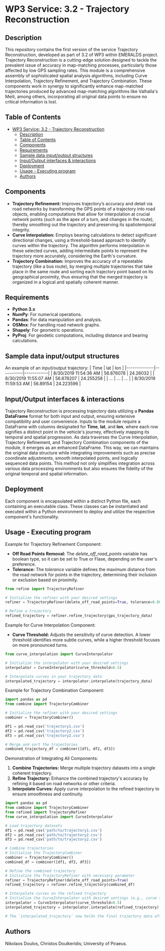 # WP3 Service: 3.2 - Trajectory Reconstruction


## Description
This repository contains the first version of the service Trajectory Reconstruction, developed as part of 3.2 of WP3 within EMERALDS project. Trajectory Reconstruction is a cutting-edge solution designed to tackle the prevalent issue of accuracy in map-matching processes, particularly those affected by low GPS sampling rates. This module is a comprehensive assembly of sophisticated spatial analysis algorithms, including Curve Interpolation, Trajectory Refinement, and Trajectory Combination. These components work in synergy to significantly enhance map-matched trajectories produced by advanced map-matching algorithms like Valhalla's Meili, among others, incorporating all original data points to ensure no critical information is lost.

## Table of Contents
- [WP3 Service: 3.2 - Trajectory Reconstruction](#wp3-service-32---trajectory-reconstruction)
  - [Description](#description)
  - [Table of Contents](#table-of-contents)
  - [Components](#components)
  - [Requirements](#requirements)
  - [Sample data input/output structures](#sample-data-inputoutput-structures)
  - [Input/Output interfaces \& interactions](#inputoutput-interfaces--interactions)
  - [Deployment](#deployment)
  - [Usage - Executing program](#usage---executing-program)
  - [Authors](#authors)


## Components                                          
* **Trajectory Refinement:** Improves trajectory’s accuracy and detail via road networks by transforming the GPS points of a trajectory into road objects, enabling computations that allow for interpolation at crucial network points (such as the apex of a turn, and changes in the route), thereby smoothing out the trajectory and preserving its spatiotemporal integrity.
* **Curve Interpolation:** Employs bearing calculations to detect significant directional changes, using a threshold-based approach to identify curves within the trajectory. The algorithm performs interpolation in these selected curves, adding intermediate points to represent the trajectory more accurately, considering the Earth's curvature.
* **Trajectory Combination:** Improves the accuracy of a repeatable trajectory (like a bus route), by merging multiple trajectories that take place in the same route and sorting each trajectory point based on its geographical proximity, thus ensuring that the merged trajectory is organized in a logical and spatially coherent manner.


## Requirements
* **Python 3.x**
* **NumPy**: For numerical operations.
* **Pandas**: For data manipulation and analysis.
* **OSMnx**: For handling road network graphs.
* **Shapely**: For geometric operations.
* **PyProj**: For geodetic computations, including distance and bearing calculations.


## Sample data input/output structures
An example of an input/output trajectory:
| Time         | lat     | lon |
|--------------|-----------|------------|
| 8/30/2019  11:54:36 AM | 56.876078      | 24.26032        |
| 8/30/2019  11:55:07 AM | 56.878207  | 24.255258       |
| ... | ...      | ...        |
| 8/30/2019  11:59:53 AM      | 56.89154  | 24.223596       |


## Input/Output interfaces & interactions
Trajectory Reconstruction is processing trajectory data utilizing a **Pandas DataFrame** format for both input and output, ensuring extensive compatibility and user convenience. Inputs to the module require a DataFrame with columns designated for **Time**, **lat**, and **lon**, where each row signifies a distinct point in the vehicle's journey, effectively mapping its temporal and spatial progression. As data traverses the Curve Interpolation, Trajectory Refinement, and Trajectory Combination components of the module, it emerges as an enhanced DataFrame. This way, we can maintains the original data structure while integrating improvements such as precise coordinate adjustments, smooth interpolated points, and logically sequenced data points. This method not only simplifies integration across various data processing environments but also ensures the fidelity of the original temporal and spatial information.


## Deployment
Each component is encapsulated within a distinct Python file, each containing an executable class. These classes can be instantiated and executed within a Python environment to deploy and utilize the respective component's functionality.


## Usage - Executing program

Example for Trajectory Refinement Component:

* **Off Road Points Removal:** The *delete_off_road_points* variable has boolean type, so it can be set to True or Flase, depending on the user's preference.
* **Tolerance:** The *tolerance* variable defines the maximum distance from the road network for points in the trajectory, determining their inclusion or exclusion based on proximity.

```python
from refine import TrajectoryRefiner

# Initialize the refiner with your desired settings
refiner = TrajectoryRefiner(delete_off_road_points=True, tolerance=0.0001)

# Refine a trajectory
refined_trajectory = refiner.refine_trajectory(gps_trajectory_data)
```

Example for Curve Interpolation Component:

* **Curve Threshold:** Adjusts the sensitivity of curve detection. A lower threshold identifies more subtle curves, while a higher threshold focuses on more pronounced turns.

```python
from curve_interpolation import CurveInterpolator

# Initialize the interpolator with your desired settings
interpolator = CurveInterpolator(curve_threshold=0.5)

# Interpolate curves in your trajectory data
interpolated_trajectory = interpolator.interpolate(trajectory_data)
```

Example for Trajectory Combination Component:

```python
import pandas as pd
from combine import TrajectoryCombiner

# Initialize the refiner with your desired settings
combiner = TrajectoryCombiner()

df1 = pd.read_csv('trajectory1.csv')
df2 = pd.read_csv('trajectory2.csv')
df3 = pd.read_csv('trajectory2.csv')

# Merge and sort the trajectories
combined_trajectory_df = combiner([df1, df2, df3])
```

Demonstration of Integrating All Components:

1. **Combine Trajectories:** Merge multiple trajectory datasets into a single coherent trajectory.
2. **Refine Trajectory:** Enhance the combined trajectory's accuracy by refining it based on road networks or other criteria.
3. **Interpolate Curves:** Apply curve interpolation to the refined trajectory to ensure smoothness and continuity.

```python
import pandas as pd
from combine import TrajectoryCombiner
from refined import TrajectoryRefiner
from curve_interpolation import CurveInterpolator

# Load trajectory datasets
df1 = pd.read_csv('path/to/trajectory1.csv')
df2 = pd.read_csv('path/to/trajectory2.csv')
df3 = pd.read_csv('path/to/trajectory2.csv')

# Combine trajectories
# Initialize the TrajectoryCombiner
combiner = TrajectoryCombiner()
combined_df = combiner([df1, df2, df3])

# Refine the combined trajectory
# Initialize the TrajectoryRefiner with necessary parameter
refiner = TrajectoryRefiner(delete_off_road_points=True)
refined_trajectory = refiner.refine_trajectory(combined_df)

# Interpolate curves on the refined trajectory
# Initialize the CurveInterpolator with desired settings (e.g., curve threshold)
interpolator = CurveInterpolator(curve_threshold=0.5)
interpolated_trajectory = interpolator.interpolate(refined_trajectory)

# The `interpolated_trajectory` now holds the final trajectory data after combining, refining, and curve interpolating.
```

## Authors
Nikolaos Doulos, Christos Doulkeridis; University of Piraeus.
